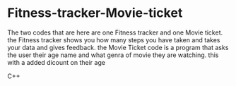 # Fitness-tracker-Movie-ticket
The two codes that are here are one Fitness tracker and one Movie ticket. the Fitness tracker shows you how many steps you have taken and takes your data and gives feedback. the Movie Ticket code is a program that asks the user their age name and what genra of movie they are watching. this with a added dicount on their age

C++
